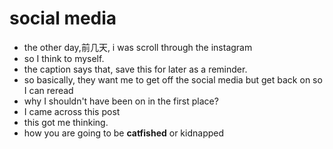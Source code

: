# social media
- the other day,前几天, i was scroll through the instagram
- so I think to myself. 
- the caption says that, save this for later as a reminder. 
- so basically, they want me to get off the social media but get back on so I can reread
- why I shouldn't have been on in the first place?
- I came across this post
- this got me thinking.
- how you are going to be **catfished** or kidnapped